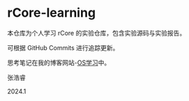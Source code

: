 # rCore-learning

本仓库为个人学习 rCore 的实验仓库，包含实验源码与实验报告。

可根据 GitHub Commits 进行追踪更新。

思考笔记在我的博客网站-[OS学习](https://os.haohaha.cn)中。

张浩睿

2024.1
